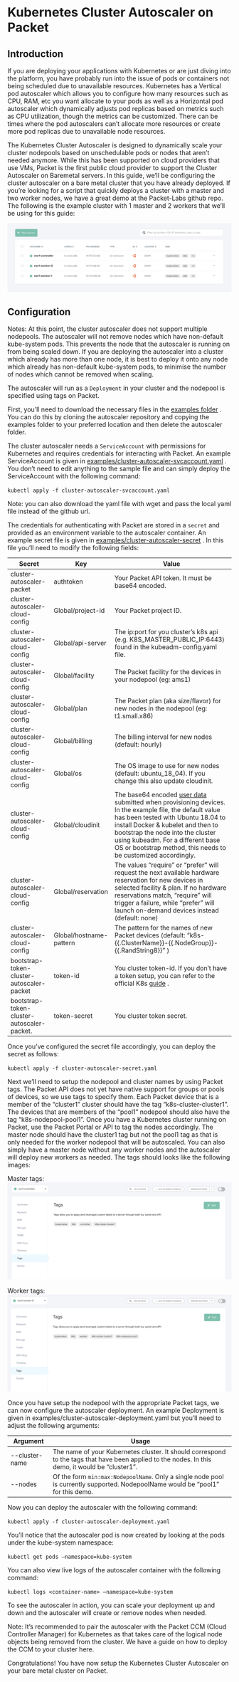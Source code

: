 # Kubernetes Cluster Autoscaler on Packet

## Introduction

If you are deploying your applications with Kubernetes or are just diving into the platform, you have probably run into the issue of pods or containers not being scheduled due to unavailable resources. Kubernetes has a Vertical pod autoscaler which allows you to configure how many resources such as CPU, RAM, etc you want allocate to your pods as well as a Horizontal pod autoscaler which dynamically adjusts pod replicas based on metrics such as CPU utilization, though the metrics can be customized. There can be times where the pod autoscalers can’t allocate more resources or create more pod replicas due to unavailable node resources.

The Kubernetes Cluster Autoscaler is designed to dynamically scale your cluster nodepools based on unschedulable pods or nodes that aren’t needed anymore. While this has been supported on cloud providers that use VMs, Packet is the first public cloud provider to support the Cluster Autoscaler on Baremetal servers. In this guide, we’ll be configuring the cluster autoscaler on a bare metal cluster that you have already deployed. If you’re looking for a script that quickly deploys a cluster with a master and two worker nodes, we have a great demo at the Packet-Labs github repo. The following is the example cluster with 1 master and 2 workers that we’ll be using for this guide:

![alt text](https://github.com/enkelprifti98/Kubernetes-Cluster-Autoscaler-on-Packet-Guide/blob/master/images/k8s%20cluster%20overview.png)

## Configuration

Notes: At this point, the cluster autoscaler does not support multiple nodepools. The autoscaler will not remove nodes which have non-default kube-system pods. This prevents the node that the autoscaler is running on from being scaled down. If you are deploying the autoscaler into a cluster which already has more than one node, it is best to deploy it onto any node which already has non-default kube-system pods, to minimise the number of nodes which cannot be removed when scaling.

The autoscaler will run as a `Deployment` in your cluster and the nodepool is specified using tags on Packet.

First, you’ll need to download the necessary files in the [examples folder](https://github.com/kubernetes/autoscaler/tree/master/cluster-autoscaler/cloudprovider/packet/examples) . You can do this by cloning the autoscaler repository and copying the examples folder to your preferred location and then delete the autoscaler folder.

The cluster autoscaler needs a `ServiceAccount` with permissions for Kubernetes and requires credentials for interacting with Packet. An example ServiceAccount is given in [examples/cluster-autoscaler-svcaccount.yaml](https://github.com/kubernetes/autoscaler/blob/master/cluster-autoscaler/cloudprovider/packet/examples/cluster-autoscaler-svcaccount.yaml) . You don’t need to edit anything to the sample file and can simply deploy the ServiceAccount with the following command:

`kubectl apply -f cluster-autoscaler-svcaccount.yaml`

Note: you can also download the yaml file with wget and pass the local yaml file instead of the github url.

The credentials for authenticating with Packet are stored in a `secret` and provided as an environment variable to the autoscaler container. An example secret file is given in [examples/cluster-autoscaler-secret](https://github.com/kubernetes/autoscaler/blob/master/cluster-autoscaler/cloudprovider/packet/examples/cluster-autoscaler-secret.yaml) .  In this file you’ll need to modify the following fields:

| Secret                          | Key                     | Value                        |
|---------------------------------|-------------------------|------------------------------------------------------------------------------------------------------------------------------------|
| cluster-autoscaler-packet       | authtoken               | Your Packet API token. It must be base64 encoded.                                                                                 |
| cluster-autoscaler-cloud-config | Global/project-id       | Your Packet project ID.                                                                                                             |
| cluster-autoscaler-cloud-config | Global/api-server       | The ip:port for you cluster’s k8s api (e.g. K8S_MASTER_PUBLIC_IP:6443) found in the kubeadm-config.yaml file.                                                            |
| cluster-autoscaler-cloud-config | Global/facility         | The Packet facility for the devices in your nodepool (eg: ams1)                                                                    |
| cluster-autoscaler-cloud-config | Global/plan             | The Packet plan (aka size/flavor) for new nodes in the nodepool (eg: t1.small.x86)                                                 |
| cluster-autoscaler-cloud-config | Global/billing          | The billing interval for new nodes (default: hourly)                                                                               |
| cluster-autoscaler-cloud-config | Global/os               | The OS image to use for new nodes (default: ubuntu_18_04). If you change this also update cloudinit.                               |
| cluster-autoscaler-cloud-config | Global/cloudinit        | The base64 encoded [user data](https://support.packet.com/kb/articles/user-data) submitted when provisioning devices. In the example file, the default value has been tested with Ubuntu 18.04 to install Docker & kubelet and then to bootstrap the node into the cluster using kubeadm. For a different base OS or bootstrap method, this needs to be customized accordingly.  |
| cluster-autoscaler-cloud-config | Global/reservation      | The values “require” or “prefer” will request the next available hardware reservation for new devices in selected facility & plan. If no hardware reservations match, “require” will trigger a failure, while “prefer” will launch on-demand devices instead (default: none)  |
| cluster-autoscaler-cloud-config | Global/hostname-pattern | The pattern for the names of new Packet devices (default: “k8s-{{.ClusterName}}-{{.NodeGroup}}-{{.RandString8}}” )                  
| bootstrap-token-cluster-autoscaler-packet  | token-id   | You cluster token-id. If you don’t have a token setup, you can refer to the official K8s [guide](https://kubernetes.io/docs/reference/setup-tools/kubeadm/kubeadm-token/) . 
| bootstrap-token-cluster-autoscaler-packet.  | token-secret  | You cluster token secret.  |


Once you’ve configured the secret file accordingly, you can deploy the secret as follows:

`kubectl apply -f cluster-autoscaler-secret.yaml`

Next we’ll need to setup the nodepool and cluster names by using Packet tags. The Packet API does not yet have native support for groups or pools of devices, so we use tags to specify them. Each Packet device that is a member of the “cluster1” cluster should have the tag “k8s-cluster-cluster1”. The devices that are members of the “pool1” nodepool should also have the tag “k8s-nodepool-pool1”. Once you have a Kubernetes cluster running on Packet, use the Packet Portal or API to tag the nodes accordingly. The master node should have the cluster1 tag but not the pool1 tag as that is only needed for the worker nodepool that will be autoscaled. You can also simply have a master node without any worker nodes and the autoscaler will deploy new workers as needed. The tags should looks like the following images:

Master tags:
![alt text](https://github.com/enkelprifti98/Kubernetes-Cluster-Autoscaler-on-Packet-Guide/blob/master/images/master%20tags.png)


Worker tags:
![alt text](https://github.com/enkelprifti98/Kubernetes-Cluster-Autoscaler-on-Packet-Guide/blob/master/images/worker%20tags.png)


Once you have setup the nodepool with the appropriate Packet tags, we can now configure the autoscaler deployment. An example Deployment is given in examples/cluster-autoscaler-deployment.yaml but you’ll need to adjust the following arguments:

| Argument         | Usage                                                                                                      |
|------------------|------------------------------------------------------------------------------------------------------------|
| --cluster-name   | The name of your Kubernetes cluster. It should correspond to the tags that have been applied to the nodes. In this demo, it would be “cluster1”. |
| --nodes          | Of the form `min:max:NodepoolName`. Only a single node pool is currently supported. NodepoolName would be “pool1” for this demo.                        |


Now you can deploy the autoscaler with the following command:

`kubectl apply -f cluster-autoscaler-deployment.yaml`


You’ll notice that the autoscaler pod is now created by looking at the pods under the kube-system namespace:

`kubectl get pods —namespace=kube-system`

You can also view live logs of the autoscaler container with the following command:

`kubectl logs <container-name> —namespace=kube-system`


To see the autoscaler in action, you can scale your deployment up and down and the autoscaler will create or remove nodes when needed.

Note: It’s recommended to pair the autoscaler with the Packet CCM (Cloud Controller Manager) for Kubernetes as that takes care of the logical node objects being removed from the cluster. We have a guide on how to deploy the CCM to your cluster here.

Congratulations! You have now setup the Kubernetes Cluster Autoscaler on your bare metal cluster on Packet.






